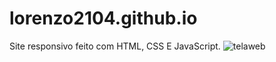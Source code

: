 # lorenzo2104.github.io
Site responsivo feito com HTML, CSS E JavaScript.
![telaweb](https://user-images.githubusercontent.com/67985114/166338321-21ef5d1f-b7c5-481f-a5d1-6c6d11acc294.png)
